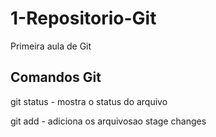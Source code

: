# 1-Repositorio-Git
Primeira aula de Git


## Comandos Git
git status - mostra o status do arquivo

git add - adiciona os arquivosao stage changes
